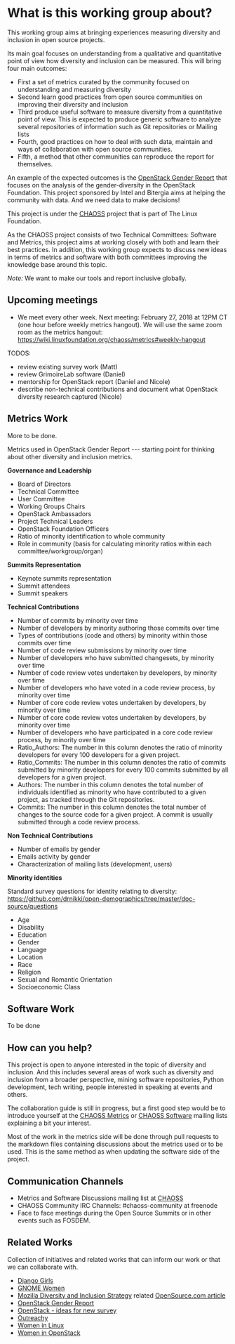 # What is this working group about?

This working group aims at bringing experiences measuring diversity and inclusion in open source projects.

Its main goal focuses on understanding from a qualitative and quantitative point of view how diversity and inclusion
can be measured. This will bring four main outcomes:
* First a set of metrics curated by the community focused on understanding and measuring diversity
* Second learn good practices from open source communities on improving their diversity and inclusion
* Third produce useful software to measure diversity from a quantitative point of view. This is expected to produce generic software to analyze several repositories of information such as Git repositories or Mailing lists
* Fourth, good practices on how to deal with such data, maintain and ways of collaboration with open source communities.
* Fifth, a method that other communities can reproduce the report for themselves.

An example of the expected outcomes is the [OpenStack Gender Report](http://superuser.openstack.org/articles/bitergia-intel-report/)
that focuses on the analysis of the gender-diversity in the OpenStack Foundation. This project sponsored by Intel and Bitergia
aims at helping the community with data. And we need data to make decisions!

This project is under the [CHAOSS](https://chaoss.community) project that is part of The Linux Foundation.

As the CHAOSS project consists of two Technical Committees: Software and Metrics, this project aims at
working closely with both and learn their best practices. In addition, this working group expects
to discuss new ideas in terms of metrics and software with both committees improving the knowledge
base around this topic.

*Note:* We want to make our tools and report inclusive globally.



## Upcoming meetings

- We meet every other week. Next meeting: February 27, 2018 at 12PM CT (one hour before weekly metrics hangout). We will use the same zoom room as the metrics hangout: https://wiki.linuxfoundation.org/chaoss/metrics#weekly-hangout

TODOS:
- review existing survey work (Matt)
- review GrimoireLab software (Daniel)
- mentorship for OpenStack report (Daniel and Nicole)
- describe non-technical contributions and document what OpenStack diversity research captured (Nicole)


## Metrics Work

More to be done.

Metrics used in OpenStack Gender Report --- starting point for thinking about other diversity and inclusion metrics.

__Governance and Leadership__

 - Board of Directors
 - Technical Committee
 - User Committee
 - Working Groups Chairs
 - OpenStack Ambassadors
 - Project Technical Leaders
 - OpenStack Foundation Officers
 - Ratio of minority identification to whole community
 - Role in community (basis for calculating minority ratios within each committee/workgroup/organ)

__Summits Representation__

 - Keynote summits representation
 - Summit attendees
 - Summit speakers

__Technical Contributions__

 - Number of commits by minority over time
 - Number of developers by minority authoring those commits over time
 - Types of contributions (code and others) by minority within those commits over time
 - Number of code review submissions by  minority over time
 - Number of developers who have submitted changesets, by minority over time
 - Number of code review votes undertaken by developers, by minority over time
 - Number of developers who have voted in a code review process, by minority over time
 - Number of core code review votes undertaken by developers, by minority over time
 - Number of core code review votes undertaken by developers, by minority over time
 - Number of developers who have participated in a core code review process, by minority over time
 - Ratio_Authors: The number in this column denotes the ratio of minority developers for every 100 developers for a given project.
 - Ratio_Commits: The number in this column denotes the ratio of commits submitted by minority developers for every 100 commits submitted by all developers for a given project.
 - Authors: The number in this column denotes the total number of individuals identified as minority who have contributed to a given project, as tracked through the Git repositories.
 - Commits: The number in this column denotes the total number of changes to the source code for a given project. A commit is usually submitted through a code review process.

__Non Technical Contributions__

 - Number of emails by gender
 - Emails activity by gender
 - Characterization of mailing lists (development, users)


__Minority identities__

Standard survey questions for identity relating to diversity:
https://github.com/drnikki/open-demographics/tree/master/doc-source/questions

 - Age
 - Disability
 - Education
 - Gender
 - Language
 - Location
 - Race
 - Religion
 - Sexual and Romantic Orientation
 - Socioeconomic Class

## Software Work

To be done

## How can you help?

This project is open to anyone interested in the topic of diversity and inclusion. And this includes several areas
of work such as diversity and inclusion from a broader perspective, mining software repositories, Python development,
tech writing, people interested in speaking at events and others.

The collaboration guide is still in progress, but a first good step would be to introduce yourself at the
[CHAOSS Metrics](https://lists.linuxfoundation.org/mailman/listinfo/oss-health-metrics) or
[CHAOSS Software](https://lists.linuxfoundation.org/mailman/listinfo/chaoss-software) mailing lists explaining
a bit your interest.

Most of the work in the metrics side will be done through pull requests to the markdown files containing discussions
about the metrics used or to be used. This is the same method as when updating the software side of the project.


## Communication Channels


* Metrics and Software Discussions mailing list at [CHAOSS](https://chaoss.community/contact/)
* CHAOSS Community IRC Channels: #chaoss-community at freenode
* Face to face meetings during the Open Source Summits or in other events such as FOSDEM.

## Related Works

Collection of initiatives and related works that can inform our work or that we can collaborate with.

* [Django Girls](https://djangogirls.org/)
* [GNOME Women](https://wiki.gnome.org/GnomeWomen)
* [Mozilla Diversity and Inclusion Strategy](https://wiki.mozilla.org/Diversity_and_Inclusion_Strategy) related [OpenSource.com article](https://opensource.com/article/17/9/diversity-and-inclusion-innovation)
* [OpenStack Gender Report](http://superuser.openstack.org/articles/bitergia-intel-report/)
* [OpenStack - ideas for new survey](https://etherpad.openstack.org/p/diversity-survey-spring-2018_draft)
* [Outreachy](https://www.outreachy.org/)
* [Women in Linux](http://www.womeninlinux.com/)
* [Women in OpenStack](https://wiki.openstack.org/wiki/Women_of_OpenStack)
